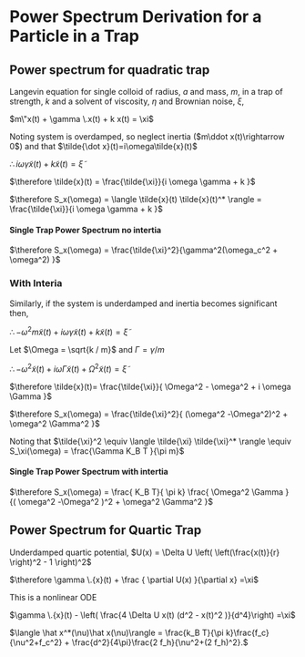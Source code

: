# Power Spectrum Derivation for a Particle in a Trap

## Power spectrum for quadratic trap

Langevin equation for single colloid of radius, $a$ and mass, $m$, in a trap of strength, $k$ and a solvent of viscosity, $\eta$ and Brownian noise, $\xi$,

$m\"x(t) + \gamma \.x(t) + k x(t) = \xi$

Noting system is overdamped, so neglect inertia ($m\ddot x(t)\rightarrow 0$) and that $\tilde{\dot x}(t)=i\omega\tilde{x}(t)$

$\therefore i \omega \gamma \tilde{x}(t) + k \tilde{x}(t) = \tilde{\xi}$

$\therefore \tilde{x}(t) = \frac{\tilde{\xi}}{i \omega \gamma + k }$

$\therefore S_x(\omega) = \langle \tilde{x}(t) \tilde{x}(t)^* \rangle = \frac{\tilde{\xi}}{i \omega \gamma + k }$

#### Single Trap Power Spectrum no intertia
$\therefore S_x(\omega) = \frac{\tilde{\xi}^2}{\gamma^2(\omega_c^2 + \omega^2) }$

### With Interia

Similarly, if the system is underdamped and inertia becomes significant then,

$\therefore - \omega^2 m \tilde{x}(t) + i \omega \gamma \tilde{x}(t) + k \tilde{x}(t) = \tilde{\xi}$

Let $\Omega = \sqrt{k / m}$ and $\Gamma=\gamma / m$

$\therefore - \omega^2 \tilde{x}(t) + i \omega \Gamma \tilde{x}(t) + \Omega^2 \tilde{x}(t) = \tilde{\xi}$

$\therefore \tilde{x}(t)= \frac{\tilde{\xi}}{ \Omega^2 - \omega^2 + i \omega \Gamma }$

$\therefore S_x(\omega) = \frac{\tilde{\xi}^2}{ (\omega^2 -\Omega^2)^2 + \omega^2 \Gamma^2 }$

Noting that $\tilde{\xi}^2 \equiv \langle \tilde{\xi} \tilde{\xi}^* \rangle \equiv S_\xi(\omega) = \frac{\Gamma K_B T }{\pi m}$

#### Single Trap Power Spectrum with intertia

$\therefore S_x(\omega) = \frac{ K_B T}{ \pi k} \frac{ \Omega^2 \Gamma } {( \omega^2 -\Omega^2 )^2 + \omega^2 \Gamma^2 }$


## Power Spectrum for Quartic Trap

Underdamped quartic potential, $U(x) = \Delta U \left( \left(\frac{x(t)}{r} \right)^2 - 1 \right)^2$

$\therefore \gamma \.{x}(t) + \frac { \partial U(x) }{\partial x}  =\xi$

This is a nonlinear ODE

$\gamma \.{x}(t) - \left( \frac{4 \Delta U x(t) (d^2 - x(t)^2 )}{d^4}\right) =\xi$

$\langle \hat x^*(\nu)\hat x(\nu)\rangle = \frac{k_B T}{\pi k}\frac{f_c}{\nu^2+f_c^2} + \frac{d^2}{4\pi}\frac{2 f_h}{\nu^2+(2 f_h)^2}.$
